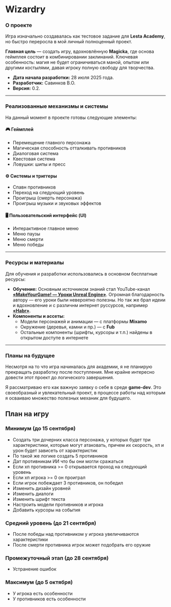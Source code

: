 # Wizardry

### О проекте

Игра изначально создавалась как тестовое задание для **Lesta Academy**, но быстро переросла в мой личный полноценный проект.

**Главная цель** — создать игру, вдохновлённую **Magicka**, где основа геймплея состоит в комбинировании заклинаний. Ключевая особенность: магия не будет ограничиваться маной, опытом или другими костылями, давая игроку полную свободу для творчества.

*   **Дата начала разработки:** 28 июля 2025 года.
*   **Разработчик:** Савинков В.О.
*   **Версия:** 0.2.

---

### Реализованные механизмы и системы

На данный момент в проекте готовы следующие элементы:

#### 🎮 Геймплей
*   Перемещение главного персонажа
*   Магическая способность отталкивать противников
*   Диалоговая система
*   Квестовая система
*   Ловушки: шипы и пресс

#### ⚙️ Системы и триггеры
*   Спавн противников
*   Переход на следующий уровень
*   Проигрыш (смерть персонажа)
*   Проигрыш музыки и звуковых эффектов

#### 🖥️ Пользовательский интерфейс (UI)
*   Интерактивное главное меню
*   Меню паузы
*   Меню смерти
*   Меню победы

---

### Ресурсы и материалы

Для обучения и разработки использовались в основном бесплатные ресурсы:

*   **Обучение:** Основным источником знаний стал YouTube-канал **[«MakeYourGame! — Уроки Unreal Engine»](https://www.youtube.com/@MakeYourGame_UnrealEngine)**. Огромная благодарность автору — его уроки были невероятно полезны. Но так же брал идеии и вдохновление и с различнм интернет руссурсов, например **[«Habr»](https://habr.com/ru/companies/otus/articles/735762/)**.
*   **Компоненты и ассеты:**
    *   Модели персонажей и анимации — с платформы **Mixamo**
    *   Окружение (деревья, камни и пр.) — с **Fub**
    *   Остальные компоненты (шрифты, курсоры и т.п.) найдены в открытом доступе в интернете

---

### Планы на будущее

Несмотря на то что игра начиналась для академии, я не планирую прекращать разработку после поступления. Мне крайне интересно довести этот проект до логического завершения.

Я рассматриваю его как важную заявку о себе в среде **game-dev**. Это своеобразный и увлекательный проект, в процессе работы над которым я осваиваю множество полезных механик для будущего.

## План на игру

### Минимум (до 15 сентября)
*   Создать три дочерних класса персонажа, у которых будет три характеристики, которые могут атаковать, причем их скорость, хп и урон будет зависеть от характеристик
*   По такой же логике создать 5 противников
*   Дат противникам ИИ что бы они могли сражаться
*   Если хп противника >= 0 открывается проход на следующий уровень
*   Если хп игрока >= 0 он проиграл
*   Если игрок побеждает 3 противников, он победил
*   Изменить дизайн уровней
*   Изменить диалоги
*   Изменить шрифт текста
*   Настроить модели противников и игрока
*   Добавить курсоры на события

### Средний уровень (до 21 сентября)
*   После победы над противником у игрока увеличиваются характеристики
*   После смерти противника игрок может подобрать его оружие

### Промежуточный этап (до 28 сентября)
*   Устранение ошибок

### Максимум (до 5 октября)
*   У игрока есть особенности
*   У противников есть особенности 
